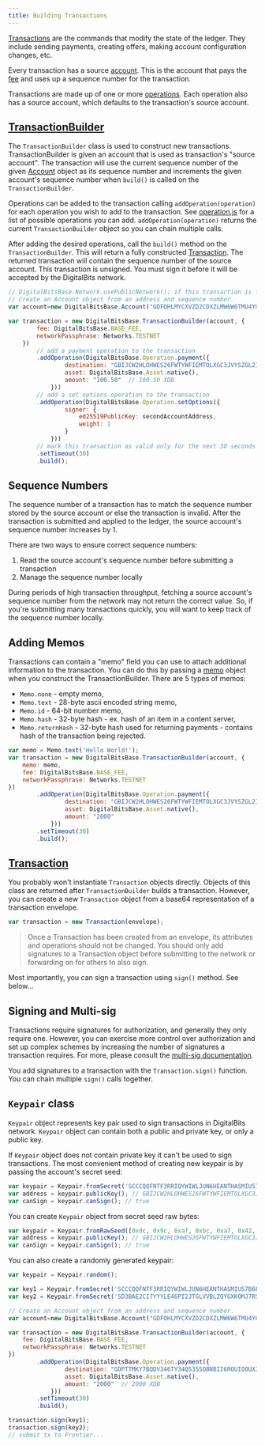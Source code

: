 ```yaml
---
title: Building Transactions
---
```


[Transactions](https://developers.digitalbits.io/guides/concepts/transactions.html) are the commands that modify the state of the ledger.
They include sending payments, creating offers, making account configuration changes, etc.

Every transaction has a source [account](https://developers.digitalbits.io/guides/concepts/accounts.html). This is the account
that pays the [fee](https://developers.digitalbits.io/guides/concepts/fees.html) and uses up a sequence number for the transaction.

Transactions are made up of one or more [operations](https://developers.digitalbits.io/guides/concepts/operations.html). Each operation also has a source account, which defaults to the transaction's source account.


## [TransactionBuilder](https://github.com/xdbfoundation/js-digitalbits-base/blob/master/src/transaction_builder.js)

The `TransactionBuilder` class is used to construct new transactions. TransactionBuilder is given an account that is used as transaction's "source account".
The transaction will use the current sequence number of the given [Account](https://github.com/xdbfoundation/js-digitalbits-base/blob/master/src/account.js) object as its sequence number and increments
the given account's sequence number when `build()` is called on the `TransactionBuilder`.

Operations can be added to the transaction calling `addOperation(operation)` for each operation you wish to add to the transaction.
See [operation.js](https://github.com/xdbfoundation/js-digitalbits-base/blob/master/src/operation.js) for a list of possible operations you can add.
`addOperation(operation)` returns the current `TransactionBuilder` object so you can chain multiple calls.

After adding the desired operations, call the `build()` method on the `TransactionBuilder`.
This will return a fully constructed [Transaction](https://github.com/xdbfoundation/js-digitalbits-base/blob/master/src/transaction.js).
The returned transaction will contain the sequence number of the source account. This transaction is unsigned. You must sign it before it will be accepted by the DigitalBits network.


```javascript
// DigitalBitsBase.Network.usePublicNetwork(); if this transaction is for the public network
// Create an Account object from an address and sequence number.
var account=new DigitalBitsBase.Account("GDFOHLMYCXVZD2CDXZLMW6W6TMU4YO27XFF2IBAFAV66MSTPDDSK2LAY","4113023891406862");

var transaction = new DigitalBitsBase.TransactionBuilder(account, {
        fee: DigitalBitsBase.BASE_FEE,
        networkPassphrase: Networks.TESTNET
    })
        // add a payment operation to the transaction
        .addOperation(DigitalBitsBase.Operation.payment({
                destination: "GBIJCW2HLOHWES26FWTYWFIEMTOLXGC3JVYSZGL2IDVMJ5VCFKAV6DJM",
                asset: DigitalBitsBase.Asset.native(),
                amount: "100.50"  // 100.50 XDB
            }))
        // add a set options operation to the transaction
        .addOperation(DigitalBitsBase.Operation.setOptions({
                signer: {
                    ed25519PublicKey: secondAccountAddress,
                    weight: 1
                }
            }))
        // mark this transaction as valid only for the next 30 seconds
        .setTimeout(30)
        .build();
```



## Sequence Numbers

The sequence number of a transaction has to match the sequence number stored by the source account or else the transaction is invalid.
After the transaction is submitted and applied to the ledger, the source account's sequence number increases by 1.

There are two ways to ensure correct sequence numbers:

1. Read the source account's sequence number before submitting a transaction
2. Manage the sequence number locally

During periods of high transaction throughput, fetching a source account's sequence number from the network may not return
the correct value.  So, if you're submitting many transactions quickly, you will want to keep track of the sequence number locally.

## Adding Memos
Transactions can contain a "memo" field you can use to attach additional information to the transaction. You can do this
by passing a [memo](https://github.com/xdbfoundation/js-digitalbits-base/blob/master/src/memo.js) object when you construct the TransactionBuilder.
There are 5 types of memos:

- `Memo.none` - empty memo,
- `Memo.text` - 28-byte ascii encoded string memo,
- `Memo.id` - 64-bit number memo,
- `Memo.hash` - 32-byte hash - ex. hash of an item in a content server,
- `Memo.returnHash` - 32-byte hash used for returning payments - contains hash of the transaction being rejected.

```javascript
var memo = Memo.text('Hello World!');
var transaction = new DigitalBitsBase.TransactionBuilder(account, {
    memo: memo,
    fee: DigitalBitsBase.BASE_FEE,
    networkPassphrase: Networks.TESTNET
})
        .addOperation(DigitalBitsBase.Operation.payment({
                destination: "GBIJCW2HLOHWES26FWTYWFIEMTOLXGC3JVYSZGL2IDVMJ5VCFKAV6DJM",
                asset: DigitalBitsBase.Asset.native(),
                amount: "2000"
            }))
        .setTimeout(30)
        .build();
```


## [Transaction](https://github.com/xdbfoundation/js-digitalbits-base/blob/master/src/transaction.js)

You probably won't instantiate `Transaction` objects directly. Objects of this class are returned after `TransactionBuilder`
builds a transaction. However, you can create a new `Transaction` object from a base64 representation of a transaction envelope.

```javascript
var transaction = new Transaction(envelope);
```

> Once a Transaction has been created from an envelope, its attributes and operations should not be changed. You should only add signatures to a Transaction object before submitting to the network or forwarding on for others to also sign.

Most importantly, you can sign a transaction using `sign()` method. See below...


## Signing and Multi-sig
Transactions require signatures for authorization, and generally they only require one.  However, you can exercise more
control over authorization and set up complex schemes by increasing the number of signatures a transaction requires.  For
more, please consult the [multi-sig documentation](https://developer.digitalbits.io/guides/docs/guides/concepts/multi-sig).

You add signatures to a transaction with the `Transaction.sign()` function. You can chain multiple `sign()` calls together.

## `Keypair` class

`Keypair` object represents key pair used to sign transactions in DigitalBits network. `Keypair` object can contain both a public and private key, or only a public key.

If `Keypair` object does not contain private key it can't be used to sign transactions. The most convenient method of creating new keypair is by passing the account's secret seed:

```javascript
var keypair = Keypair.fromSecret('SCCCQQFNTF3RRIQYWIWLJUN6HEANTHASMIU57B6EESA2IBFYZFTN6Z3C');
var address = keypair.publicKey(); // GBIJCW2HLOHWES26FWTYWFIEMTOLXGC3JVYSZGL2IDVMJ5VCFKAV6DJM
var canSign = keypair.canSign(); // true
```

You can create `Keypair` object from secret seed raw bytes:

```js
var keypair = Keypair.fromRawSeed([0xdc, 0x9c, 0xaf, 0xbc, 0xa7, 0x42, 0x83, 0xaa, 0xbb, 0x76, 0x5d, 0xd8, 0xc4, 0xc4, 0x3e, 0x8a, 0xb7, 0x11, 0x85, 0xf1, 0x7b, 0x18, 0x0e, 0xab, 0x59, 0x5d, 0x62, 0x65, 0x52, 0xa8, 0xcb, 0xc2]);
var address = keypair.publicKey(); // GBIJCW2HLOHWES26FWTYWFIEMTOLXGC3JVYSZGL2IDVMJ5VCFKAV6DJM
var canSign = keypair.canSign(); // true
```

You can also create a randomly generated keypair:

```js
var keypair = Keypair.random();
```


```js
var key1 = Keypair.fromSecret('SCCCQQFNTF3RRIQYWIWLJUN6HEANTHASMIU57B6EESA2IBFYZFTN6Z3C');
var key2 = Keypair.fromSecret('SD3BAE2CI7YYYLE46PI2JTGLVVBLZQYGXKOMJ7RS4OWDKASTYVNY7HMT');

// Create an Account object from an address and sequence number.
var account=new DigitalBitsBase.Account("GDFOHLMYCXVZD2CDXZLMW6W6TMU4YO27XFF2IBAFAV66MSTPDDSK2LAY","4113023891406862");

var transaction = new DigitalBitsBase.TransactionBuilder(account, {
    fee: DigitalBitsBase.BASE_FEE,
    networkPassphrase: Networks.TESTNET
})
        .addOperation(DigitalBitsBase.Operation.payment({
                destination: "GDPTTMKY7BQDV346TY34Q535SOBNBII6ROUIOOUX34LRJ3EBV5OTB3BZ",
                asset: DigitalBitsBase.Asset.native(),
                amount: "2000"  // 2000 XDB
            }))
        .setTimeout(30)
        .build();

transaction.sign(key1);
transaction.sign(key2);
// submit tx to Frontier...
```


